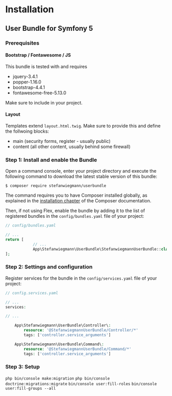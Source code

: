 Installation
============

User Bundle for Symfony 5
----------------------------------

### Prerequisites

#### Bootstrap / Fontawesome / JS

This bundle is tested with and requires

- jquery-3.4.1
- popper-1.16.0
- bootstrap-4.4.1
- fontawesome-free-5.13.0

Make sure to include in your project.

#### Layout

Templates extend `layout.html.twig`. Make sure to provide this and define the follwoing blocks:

- main (security forms, register - usually public)
- content (all other content, usually behind some firewall)

### Step 1: Install and enable the Bundle

Open a command console, enter your project directory and execute the
following command to download the latest stable version of this bundle:

```console
$ composer require stefanwiegmann/userbundle
```
The command requires you to have Composer installed globally, as explained
in the [installation chapter](https://getcomposer.org/doc/00-intro.md)
of the Composer documentation.

Then, if not using Flex, enable the bundle by adding it to the list of registered bundles
in the `config/bundles.yaml` file of your project:

```php
// config/bundles.yaml

// ...
return [
            // ...
            App\Stefanwiegmann\UserBundle\StefanwiegmannUserBundle::class => ['all' => true],
];
```

### Step 2: Settings and configuration

Register services for the bundle in the `config/services.yaml` file of your project:

```php
// config.services.yaml

// ...
services:

// ...

    App\Stefanwiegmann\UserBundle\Controller\:
        resource: '@StefanwiegmannUserBundle/Controller/*'
        tags: ['controller.service_arguments']

    App\Stefanwiegmann\UserBundle\Command\:
        resource: '@StefanwiegmannUserBundle/Command/*'
        tags: ['controller.service_arguments']

```

### Step 3: Setup
`php bin/console make:migration`
`php bin/console doctrine:migrations:migrate`
`bin/console user:fill-roles`
`bin/console user:fill-groups --all`
